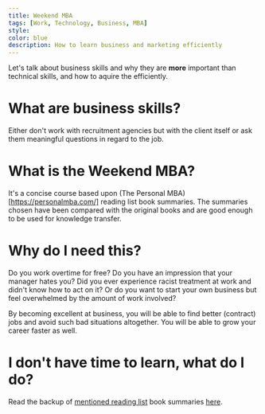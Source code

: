 ```yaml
---
title: Weekend MBA
tags: [Work, Technology, Business, MBA]
style: 
color: blue
description: How to learn business and marketing efficiently
---
```


Let's talk about business skills and why they are **more** important than technical skills, and how to aquire the efficiently.

# What are business skills?

Either don't work with recruitment agencies but with the client itself or ask them meaningful questions in regard to the job.

# What is the Weekend MBA?

It's a concise course based upon (The Personal MBA)[https://personalmba.com/] reading list book summaries. The summaries chosen have been compared with the original books and are good enough to be used for knowledge transfer.

# Why do I need this?

Do you work overtime for free? Do you have an impression that your manager hates you? Did you ever experience racist treatment at work and didn't know how to act on it?
Or do you want to start your own business but feel overwhelmed by the amount of work involved?

By becoming excellent at business, you will be able to find better (contract) jobs and avoid such bad situations altogether. You will be able to grow your career faster as well.

# I don't have time to learn, what do I do?

Read the backup of [mentioned reading list](https://personalmba.com/best-business-books/) book summaries [here](https://github.com/mareksagan/WeekendMBA).
